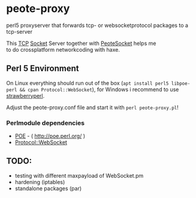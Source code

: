 # peote-proxy
perl5 proxyserver that forwards tcp- or websocketprotocol packages to a tcp-server

This [TCP](https://en.wikipedia.org/wiki/Transmission_Control_Protocol) [Socket](https://upload.wikimedia.org/wikipedia/commons/thumb/3/3e/BLW_Pair_of_socks.jpg/320px-BLW_Pair_of_socks.jpg) Server together with [PeoteSocket](https://github.com/maitag/peote-socket) helps me  
to do crossplatform networkcoding with haxe.  


## Perl 5 Environment

On Linux everything should run out of the box (`apt install perl5 libpoe-perl && cpan Protocol::WebSocket`),
for Windows i recommend to use [strawberryperl](http://strawberryperl.com/).  

Adjust the peote-proxy.conf file and start it with `perl peote-proxy.pl`!

### Perlmodule dependencies

- [POE](http://search.cpan.org/~rcaputo/POE-1.367/lib/POE.pm) - ( http://poe.perl.org/ )
- [Protocol::WebSocket](http://search.cpan.org/~vti/Protocol-WebSocket/lib/Protocol/WebSocket.pm)  


## TODO:
- testing with different maxpayload of WebSocket.pm
- hardening (iptables)
- standalone packages (par)
